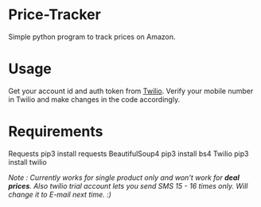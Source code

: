 # Price-Tracker
Simple python program to track prices on Amazon.

# Usage
Get your account id and auth token from [Twilio](https://www.twilio.com/).
Verify your mobile number in Twilio and make changes in the code accordingly.

# Requirements
Requests
    pip3 install requests
BeautifulSoup4
    pip3 install bs4
Twilio
    pip3 install twilio

*Note : Currently works for single product only and won't work for **deal prices**. Also twilio trial account lets you send SMS 15 - 16 times only. Will change it to E-mail next time. :)* 
